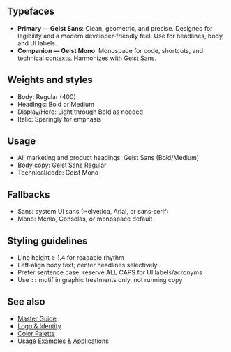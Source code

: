 <!--══════════════════════════════════════════════════
  ╔══════════════════════════════════════════════════════╗
  ║  ░  TYPOGRAPHY  ░░░░░░░░░░░░░░░░░░░░░░░░░░░░░░░░░░  ║
  ║                                                      ║
  ║  Typeface system for brand, UI, and technical        ║
  ║  communications, optimized for clarity and comfort.  ║
  ║                                                      ║
  ║                                                      ║
  ║                                                      ║
  ║                                                      ║
  ╚══════════════════════════════════════════════════════╝
    • WHAT ▸ Primary and companion fonts with usage
    • WHY  ▸ Establish hierarchy, legibility, harmony
    • HOW  ▸ Apply weights, fallbacks, and spacing
-->

## Typefaces

- **Primary — Geist Sans**: Clean, geometric, and precise. Designed for
  legibility and a modern developer‑friendly feel. Use for headlines, body,
  and UI labels.
- **Companion — Geist Mono**: Monospace for code, shortcuts, and technical
  contexts. Harmonizes with Geist Sans.

## Weights and styles

- Body: Regular (400)
- Headings: Bold or Medium
- Display/Hero: Light through Bold as needed
- Italic: Sparingly for emphasis

## Usage

- All marketing and product headings: Geist Sans (Bold/Medium)
- Body copy: Geist Sans Regular
- Technical/code: Geist Mono

## Fallbacks

- Sans: system UI sans (Helvetica, Arial, or sans‑serif)
- Mono: Menlo, Consolas, or monospace default

## Styling guidelines

- Line height ≥ 1.4 for readable rhythm
- Left‑align body text; center headlines selectively
- Prefer sentence case; reserve ALL CAPS for UI labels/acronyms
- Use `::` motif in graphic treatments only, not running copy

## See also

- [Master Guide](../guide/brand-style-guide.md)
- [Logo & Identity](./logo-identity.md)
- [Color Palette](./colors.md)
- [Usage Examples & Applications](./usage-examples.md)
